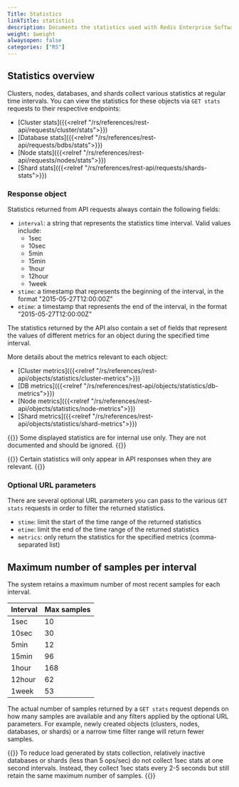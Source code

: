 ```yaml
---
Title: Statistics
linkTitle: statistics
description: Documents the statistics used with Redis Enterprise Software REST API calls.
weight: $weight
alwaysopen: false
categories: ["RS"]
---
```


## Statistics overview

Clusters, nodes, databases, and shards collect various statistics at regular time intervals. You can view the statistics for these objects via `GET stats` requests to their respective endpoints:
- [Cluster stats]({{<relref "/rs/references/rest-api/requests/cluster/stats">}})
- [Database stats]({{<relref "/rs/references/rest-api/requests/bdbs/stats">}})
- [Node stats]({{<relref "/rs/references/rest-api/requests/nodes/stats">}})
- [Shard stats]({{<relref "/rs/references/rest-api/requests/shards-stats">}})

### Response object

Statistics returned from API requests always contain the following fields:
- `interval`: a string that represents the statistics time interval. Valid values include: 
    - 1sec
    - 10sec
    - 5min
    - 15min
    - 1hour
    - 12hour
    - 1week
- `stime`: a timestamp that represents the beginning of the interval, in the format "2015-05-27T12:00:00Z"
- `etime`: a timestamp that represents the end of the interval, in the format "2015-05-27T12:00:00Z"

The statistics returned by the API also contain a set of fields that represent the values of different metrics for an object during the specified time interval.

More details about the metrics relevant to each object:
- [Cluster metrics]({{<relref "/rs/references/rest-api/objects/statistics/cluster-metrics">}})
- [DB metrics]({{<relref "/rs/references/rest-api/objects/statistics/db-metrics">}})
- [Node metrics]({{<relref "/rs/references/rest-api/objects/statistics/node-metrics">}})
- [Shard metrics]({{<relref "/rs/references/rest-api/objects/statistics/shard-metrics">}})

{{<note>}}
Some displayed statistics are for internal use only. They are not documented and should be ignored.
{{</note>}}

{{<note>}}
Certain statistics will only appear in API responses when they are relevant.
{{</note>}}

### Optional URL parameters

There are several optional URL parameters you can pass to the various `GET stats` requests in order to filter the returned statistics.

- `stime`: limit the start of the time range of the returned statistics
- `etime`: limit the end of the time range of the returned statistics
- `metrics`: only return the statistics for the specified metrics (comma-separated list)

## Maximum number of samples per interval

The system retains a maximum number of most recent samples for each interval.

| Interval | Max samples |
|----------|-------------|
| 1sec     | 10 |
| 10sec    | 30 |
| 5min     | 12 |
| 15min    | 96 |
| 1hour    | 168 |
| 12hour   | 62 |
| 1week    | 53 |

The actual number of samples returned by a `GET stats` request depends on how many samples are available and any filters applied by the optional URL parameters. For example, newly created objects (clusters, nodes, databases, or shards) or a narrow time filter range will return fewer samples.

{{<note>}}
To reduce load generated by stats collection, relatively inactive databases or shards (less than 5 ops/sec) do not collect 1sec stats at one second intervals. Instead, they collect 1sec stats every 2-5 seconds but still retain the same maximum number of samples.
{{</note>}}
